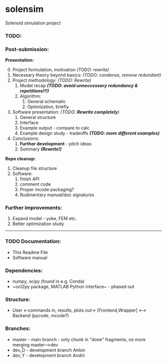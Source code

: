 # solensim
Solenoid simulation project

### TODO:

### Post-submission:

**Presentation:**

0. Project formulation, motivation _(TODO: rewrite)_
1. Necessary theory beyond basics: _(TODO: condense, remove redundant)_
2. Project methodology: _(TODO: Rewrite)_
    1. Model recap **_(TODO: avoid unneccessary redundancy & repetitions!!!)_**
    2. Algorithm:
        1. General schematic
        2. Optimization, briefly
3. Software presentation: _(TODO: **Rewrite completely**)_
    1. General structure
    2. Interface
    3. Example output - compare to calc
    4. Example design study - tradeoffs **_(TODO: more different examples)_**
4. Conclusions:
    1. **Further development** - pitch ideas
    2. Summary **_(Rewrite!)_**

**Repo cleanup:**
1. Cleanup file structure
2. Software:
    1. finish API
    2. comment code
    3. Proper mcode packaging?
    4. Rudimentary manual/doc signatures

### Further improvements:
1. Expand model - yoke, FEM etc.
2. Better optimization study

-------

### TODO Documentation:
- This Readme File
- Software manual

### Dependencies:
 - numpy, scipy (found in e.g. Conda)
 - ~oct2py package, MATLAB Python interface~ - phased out

### Structure:
 - User <-commands in, results, plots out-> [Frontend,Wrapper] <--> Backend (pycode, mcode?)

### Branches:
 - master - main branch - only chunk in "done" fragments, no more merging master-->dev
 - dev_D - development branch Anton
 - dev_Y - development branch Andrii
